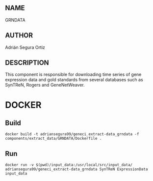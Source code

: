 ## NAME

GRNDATA

## AUTHOR

Adrián Segura Ortiz

## DESCRIPTION

This component is responsible for downloading time series of gene expression data and gold standards from several databases such as SynTReN, Rogers and GeneNetWeaver.

# DOCKER

## Build

```
docker build -t adriansegura99/geneci_extract-data_grndata -f components/extract_data/GRNDATA/Dockerfile .
```

## Run

```
docker run -v $(pwd)/input_data:/usr/local/src/input_data/ adriansegura99/geneci_extract-data_grndata SynTReN ExpressionData input_data
```
